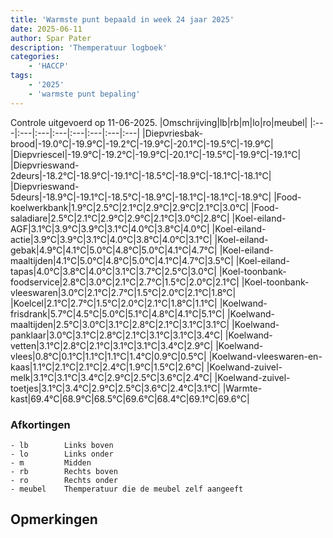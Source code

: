```yaml
---
title: 'Warmste punt bepaald in week 24 jaar 2025'
date: 2025-06-11
author: Spar Pater
description: 'Themperatuur logboek'
categories:
    - 'HACCP'
tags:
    - '2025'
    - 'warmste punt bepaling'
---
```

Controle uitgevoerd op 11-06-2025.
|Omschrijving|lb|rb|m|lo|ro|meubel|
|:---|:---|:---|:---|:---|:---|:---|:---|
|Diepvriesbak-brood|-19.0°C|-19.9°C|-19.2°C|-19.9°C|-20.1°C|-19.5°C|-19.9°C|
|Diepvriescel|-19.9°C|-19.2°C|-19.9°C|-20.1°C|-19.5°C|-19.9°C|-19.1°C|
|Diepvrieswand-2deurs|-18.2°C|-18.9°C|-19.1°C|-18.5°C|-18.9°C|-18.1°C|-18.1°C|
|Diepvrieswand-5deurs|-18.9°C|-19.1°C|-18.5°C|-18.9°C|-18.1°C|-18.1°C|-18.9°C|
|Food-koelwerkbank|1.9°C|2.5°C|2.1°C|2.9°C|2.9°C|2.1°C|3.0°C|
|Food-saladiare|2.5°C|2.1°C|2.9°C|2.9°C|2.1°C|3.0°C|2.8°C|
|Koel-eiland-AGF|3.1°C|3.9°C|3.9°C|3.1°C|4.0°C|3.8°C|4.0°C|
|Koel-eiland-actie|3.9°C|3.9°C|3.1°C|4.0°C|3.8°C|4.0°C|3.1°C|
|Koel-eiland-gebak|4.9°C|4.1°C|5.0°C|4.8°C|5.0°C|4.1°C|4.7°C|
|Koel-eiland-maaltijden|4.1°C|5.0°C|4.8°C|5.0°C|4.1°C|4.7°C|3.5°C|
|Koel-eiland-tapas|4.0°C|3.8°C|4.0°C|3.1°C|3.7°C|2.5°C|3.0°C|
|Koel-toonbank-foodservice|2.8°C|3.0°C|2.1°C|2.7°C|1.5°C|2.0°C|2.1°C|
|Koel-toonbank-vleeswaren|3.0°C|2.1°C|2.7°C|1.5°C|2.0°C|2.1°C|1.8°C|
|Koelcel|2.1°C|2.7°C|1.5°C|2.0°C|2.1°C|1.8°C|1.1°C|
|Koelwand-frisdrank|5.7°C|4.5°C|5.0°C|5.1°C|4.8°C|4.1°C|5.1°C|
|Koelwand-maaltijden|2.5°C|3.0°C|3.1°C|2.8°C|2.1°C|3.1°C|3.1°C|
|Koelwand-panklaar|3.0°C|3.1°C|2.8°C|2.1°C|3.1°C|3.1°C|3.4°C|
|Koelwand-vetten|3.1°C|2.8°C|2.1°C|3.1°C|3.1°C|3.4°C|2.9°C|
|Koelwand-vlees|0.8°C|0.1°C|1.1°C|1.1°C|1.4°C|0.9°C|0.5°C|
|Koelwand-vleeswaren-en-kaas|1.1°C|2.1°C|2.1°C|2.4°C|1.9°C|1.5°C|2.6°C|
|Koelwand-zuivel-melk|3.1°C|3.1°C|3.4°C|2.9°C|2.5°C|3.6°C|2.4°C|
|Koelwand-zuivel-toetjes|3.1°C|3.4°C|2.9°C|2.5°C|3.6°C|2.4°C|3.1°C|
|Warmte-kast|69.4°C|68.9°C|68.5°C|69.6°C|68.4°C|69.1°C|69.6°C|

### Afkortingen
    - lb        Links boven
    - lo        Links onder
    - m         Midden
    - rb        Rechts boven
    - ro        Rechts onder
    - meubel    Themperatuur die de meubel zelf aangeeft

## Opmerkingen


